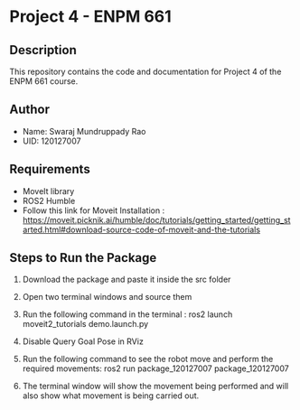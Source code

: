# Project 4 - ENPM 661

## Description
This repository contains the code and documentation for Project 4 of the ENPM 661 course.

## Author
- Name: Swaraj Mundruppady Rao
- UID: 120127007

## Requirements
- MoveIt library
- ROS2 Humble 
- Follow this link for Moveit Installation : https://moveit.picknik.ai/humble/doc/tutorials/getting_started/getting_started.html#download-source-code-of-moveit-and-the-tutorials


## Steps to Run the Package 
1.  Download the package and paste it inside the src folder
2. Open two terminal windows and source them 
3. Run the following command in the terminal : ros2 launch moveit2_tutorials demo.launch.py

4. Disable Query Goal Pose in RViz 
5. Run the following command to see the robot move and perform the required movements: ros2 run package_120127007 package_120127007 
6. The terminal window will show the movement being performed and will also show what movement is being carried out.
